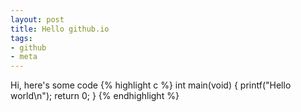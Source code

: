 ```yaml
---
layout: post
title: Hello github.io
tags:
- github
- meta
---
```

Hi, here's some code 
{% highlight c %}
int main(void)
{
    printf("Hello world\n");
    return 0;
}
{% endhighlight %}
